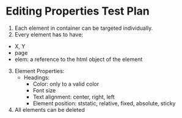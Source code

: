 # Editing Properties Test Plan

1. Each element in container can be targeted individually.
2. Every element has to have:
- X, Y
- page
- elem: a reference to the html object of the element
3. Element Properties:
    - Headings:
        - Color: only to a valid color
        - Font size
        - Text alignment: center, right, left
        - Element position: ststatic, relative, fixed, absolute, sticky
4. All elements can be deleted